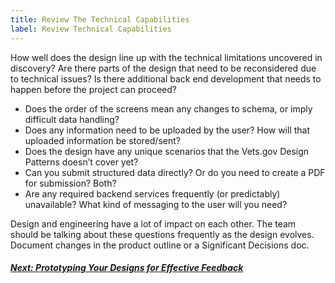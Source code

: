 ```yaml
---
title: Review The Technical Capabilities
label: Review Technical Capabilities
---
```


How well does the design line up with the technical limitations uncovered in discovery? Are there parts of the design that need to be reconsidered due to technical issues? Is there additional back end development that needs to happen before the project can proceed?

- Does the order of the screens mean any changes to schema, or imply difficult data handling?
- Does any information need to be uploaded by the user? How will that uploaded information be stored/sent?
- Does the design have any unique scenarios that the Vets.gov Design Patterns doesn’t cover yet?
- Can you submit structured data directly? Or do you need to create a PDF for submission? Both?
- Are any required backend services frequently (or predictably) unavailable? What kind of messaging to the user will you need?

Design and engineering have a lot of impact on each other. The team should be talking about these questions frequently as the design evolves. Document changes in the product outline or a Significant Decisions doc.

<!-- Next Button -->
<a href='./prototyping-and-testing'><div class="next-button"><h5 class="next-text">Next: Prototyping Your Designs for Effective Feedback</h5></div></a>
